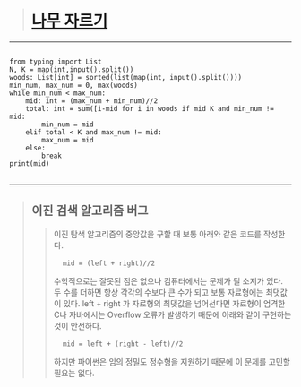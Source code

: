 > # [나무 자르기](https://www.acmicpc.net/problem/2805 "나무 자르기")
***
<pre>
<code>
from typing import List
N, K = map(int,input().split())
woods: List[int] = sorted(list(map(int, input().split())))
min_num, max_num = 0, max(woods)
while min_num < max_num:
    mid: int = (max_num + min_num)//2
    total: int = sum([i-mid for i in woods if mid<i])
    if total > K and min_num != mid:
        min_num = mid
    elif total < K and max_num != mid:
        max_num = mid
    else:
        break
print(mid)
</code>
</pre>
***   
> ## 이진 검색 알고리즘 버그
>   > 이진 탐색 알고리즘의 중앙값을 구할 때 보통 아래와 같은 코드를 작성한다.
    <pre>
    <code>
    mid = (left + right)//2
    </code>
    </pre>
>   > 수학적으로는 잘못된 점은 없으나 컴퓨터에서는 문제가 될 소지가 있다. 두 수를 더하면 항상 각각의 수보다 큰 수가 되고 보통 자료형에는 최댓값이 있다.
    left + right 가 자료형의 최댓값을 넘어선다면 자료형이 엄격한 C나 자바에서는 Overflow 오류가 발생하기 때문에 
    아래와 같이 구현하는 것이 안전하다.
    <pre>
    <code>
    mid = left + (right - left)//2
    </code>
    </pre>
>   > 하지만 파이썬은 임의 정밀도 정수형을 지원하기 때문에 이 문제를 고민할 필요는 없다.

